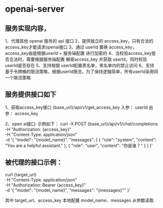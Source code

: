 # openai-server

## 服务实现内容，
1、代理其他 openai 服务的 api 接口
2、提供独立的 access_key，只有合法的access_key才能请求openai接口
3、通过 userId 置换 access_key，access_key由是根据userId + 服务端配置 进行加密的
4、当校验access_key是否合法时，需要根据服务端配置 解密access_key 并获取 userId，同时校验userId是否存在
5、支持根据 userId配置黑名单，黑名单内的禁止访问
6、支持基于令牌桶的限流策略，根据userId限流，为了保持逻辑简单，所有userId采用同一个限流策略


## 服务提供接口如下

1、获取access_key接口
{base_url}/api/v1/get_access_key
入参： userId
出参： access_key


2、open ai接口:
示例如下：
curl -X POST {base_url}/api/v1/chat/completions \
-H "Authorization: {access_key}" \
-H "Content-Type: application/json" \
-d '{
    "model": "{model_name}",
    "messages": [
        {
            "role": "system",
            "content": "You are a helpful assistant."
        },
        {
            "role": "user", 
            "content": "你是谁？"
        }
    ]
}'



## 被代理的接口示例：
curl {target_url} \
  -H "Content-Type: application/json" \
  -H "Authorization: Bearer {access_key}" \
  -d '{
    "model": "{model_name}",
    "messages": "{messages}""
  }'

其中
target_url、access_key 本地配置
model_name、messages 从参数读取
